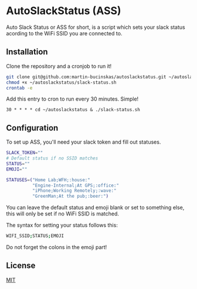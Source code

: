 # AutoSlackStatus (ASS)

Auto Slack Status or ASS for short, is a script which sets your slack status acording to the WiFi SSID you are connected to.

## Installation

Clone the repository and a cronjob to run it!

```bash
git clone git@github.com:martin-bucinskas/autoslackstatus.git ~/autoslackstatus
chmod +x ~/autoslackstatus/slack-status.sh
crontab -e
```
Add this entry to cron to run every 30 minutes. Simple!
```
30 * * * * cd ~/autoslackstatus & ./slack-status.sh
```

## Configuration
To set up ASS, you'll need your slack token and fill out statuses.
```bash
SLACK_TOKEN=""
# Default status if no SSID matches
STATUS=""
EMOJI=""

STATUSES=("Home Lab;WFH;:house:"
          "Engine-Internal;At GPS;:office:"
          "iPhone;Working Remotely;:wave:"
          "GreenMan;At the pub;:beer:")
```

You can leave the default status and emoji blank or set to something else, this will only be set if no WiFi SSID is matched.

The syntax for setting your status follows this:
```bash
WIFI_SSID;STATUS;EMOJI
```
Do not forget the colons in the emoji part!

## License
[MIT](https://choosealicense.com/licenses/mit/)
